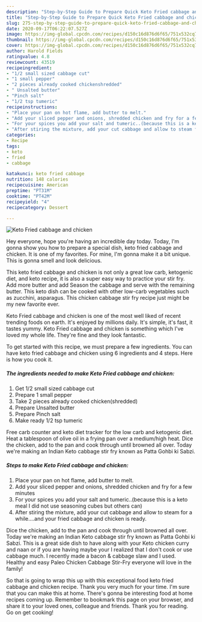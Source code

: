 ```yaml
---
description: "Step-by-Step Guide to Prepare Quick Keto Fried cabbage and chicken"
title: "Step-by-Step Guide to Prepare Quick Keto Fried cabbage and chicken"
slug: 275-step-by-step-guide-to-prepare-quick-keto-fried-cabbage-and-chicken
date: 2020-09-17T06:22:07.527Z
image: https://img-global.cpcdn.com/recipes/d150c16d876d6f65/751x532cq70/keto-fried-cabbage-and-chicken-recipe-main-photo.jpg
thumbnail: https://img-global.cpcdn.com/recipes/d150c16d876d6f65/751x532cq70/keto-fried-cabbage-and-chicken-recipe-main-photo.jpg
cover: https://img-global.cpcdn.com/recipes/d150c16d876d6f65/751x532cq70/keto-fried-cabbage-and-chicken-recipe-main-photo.jpg
author: Harold Fields
ratingvalue: 4.8
reviewcount: 43519
recipeingredient:
- "1/2 small sized cabbage cut"
- "1 small pepper"
- "2 pieces already cooked chickenshredded"
- " Unsalted butter"
- "Pinch salt"
- "1/2 tsp tumeric"
recipeinstructions:
- "Place your pan on hot flame, add butter to melt."
- "Add your sliced pepper and onions, shredded chicken and fry for a few minutes"
- "For your spices you add your salt and tumeric..(because this is a keto meal I did not use seasoning cubes but others can)"
- "After stiring the mixture, add your cut cabbage and allow to steam for a while....and your fried cabbage and chicken is ready."
categories:
- Recipe
tags:
- keto
- fried
- cabbage

katakunci: keto fried cabbage 
nutrition: 148 calories
recipecuisine: American
preptime: "PT31M"
cooktime: "PT42M"
recipeyield: "4"
recipecategory: Dessert

---
```



![Keto Fried cabbage and chicken](https://img-global.cpcdn.com/recipes/d150c16d876d6f65/751x532cq70/keto-fried-cabbage-and-chicken-recipe-main-photo.jpg)

Hey everyone, hope you're having an incredible day today. Today, I'm gonna show you how to prepare a special dish, keto fried cabbage and chicken. It is one of my favorites. For mine, I'm gonna make it a bit unique. This is gonna smell and look delicious.

This keto fried cabbage and chicken is not only a great low carb, ketogenic diet, and keto recipe, it is also a super easy way to practice your stir fry. Add more butter and add Season the cabbage and serve with the remaining butter. This keto dish can be cooked with other low-carb vegetables such as zucchini, asparagus. This chicken cabbage stir fry recipe just might be my new favorite ever.

Keto Fried cabbage and chicken is one of the most well liked of recent trending foods on earth. It's enjoyed by millions daily. It's simple, it's fast, it tastes yummy. Keto Fried cabbage and chicken is something which I've loved my whole life. They're fine and they look fantastic.


To get started with this recipe, we must prepare a few ingredients. You can have keto fried cabbage and chicken using 6 ingredients and 4 steps. Here is how you cook it.

<!--inarticleads1-->

##### The ingredients needed to make Keto Fried cabbage and chicken:

1. Get 1/2 small sized cabbage cut
1. Prepare 1 small pepper
1. Take 2 pieces already cooked chicken(shredded)
1. Prepare  Unsalted butter
1. Prepare Pinch salt
1. Make ready 1/2 tsp tumeric


Free carb counter and keto diet tracker for the low carb and ketogenic diet. Heat a tablespoon of olive oil in a frying pan over a medium/high heat. Dice the chicken, add to the pan and cook through until browned all over. Today we&#39;re making an Indian Keto cabbage stir fry known as Patta Gohbi ki Sabzi. 

<!--inarticleads2-->

##### Steps to make Keto Fried cabbage and chicken:

1. Place your pan on hot flame, add butter to melt.
1. Add your sliced pepper and onions, shredded chicken and fry for a few minutes
1. For your spices you add your salt and tumeric..(because this is a keto meal I did not use seasoning cubes but others can)
1. After stiring the mixture, add your cut cabbage and allow to steam for a while....and your fried cabbage and chicken is ready.


Dice the chicken, add to the pan and cook through until browned all over. Today we&#39;re making an Indian Keto cabbage stir fry known as Patta Gohbi ki Sabzi. This is a great side dish to have along with your Keto chicken curry and naan or if you are having maybe your I realized that I don&#39;t cook or use cabbage much. I recently made a bacon &amp; cabbage slaw and I used. Healthy and easy Paleo Chicken Cabbage Stir-Fry everyone will love in the family! 

So that is going to wrap this up with this exceptional food keto fried cabbage and chicken recipe. Thank you very much for your time. I'm sure that you can make this at home. There's gonna be interesting food at home recipes coming up. Remember to bookmark this page on your browser, and share it to your loved ones, colleague and friends. Thank you for reading. Go on get cooking!
